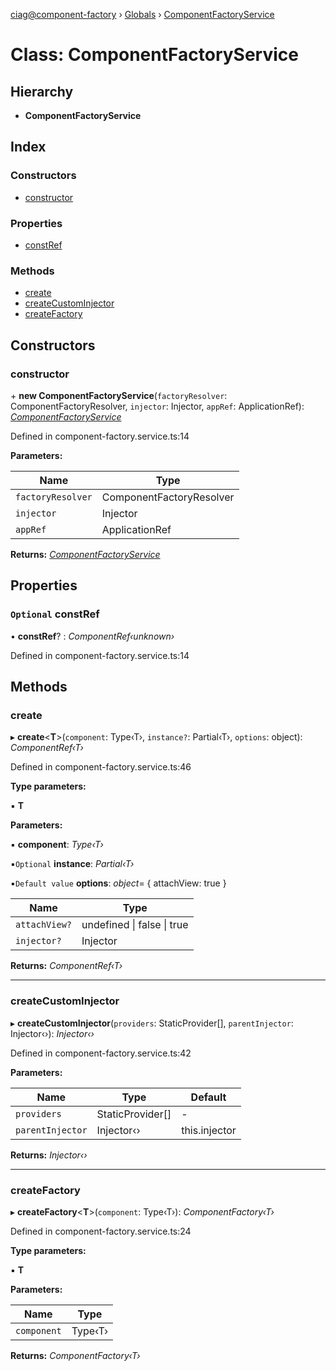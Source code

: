 [ciag@component-factory](../README.md) › [Globals](../globals.md) › [ComponentFactoryService](componentfactoryservice.md)

# Class: ComponentFactoryService

## Hierarchy

* **ComponentFactoryService**

## Index

### Constructors

* [constructor](componentfactoryservice.md#constructor)

### Properties

* [constRef](componentfactoryservice.md#optional-constref)

### Methods

* [create](componentfactoryservice.md#create)
* [createCustomInjector](componentfactoryservice.md#createcustominjector)
* [createFactory](componentfactoryservice.md#createfactory)

## Constructors

###  constructor

\+ **new ComponentFactoryService**(`factoryResolver`: ComponentFactoryResolver, `injector`: Injector, `appRef`: ApplicationRef): *[ComponentFactoryService](componentfactoryservice.md)*

Defined in component-factory.service.ts:14

**Parameters:**

Name | Type |
------ | ------ |
`factoryResolver` | ComponentFactoryResolver |
`injector` | Injector |
`appRef` | ApplicationRef |

**Returns:** *[ComponentFactoryService](componentfactoryservice.md)*

## Properties

### `Optional` constRef

• **constRef**? : *ComponentRef‹unknown›*

Defined in component-factory.service.ts:14

## Methods

###  create

▸ **create**<**T**>(`component`: Type‹T›, `instance?`: Partial‹T›, `options`: object): *ComponentRef‹T›*

Defined in component-factory.service.ts:46

**Type parameters:**

▪ **T**

**Parameters:**

▪ **component**: *Type‹T›*

▪`Optional`  **instance**: *Partial‹T›*

▪`Default value`  **options**: *object*=  { attachView: true }

Name | Type |
------ | ------ |
`attachView?` | undefined &#124; false &#124; true |
`injector?` | Injector |

**Returns:** *ComponentRef‹T›*

___

###  createCustomInjector

▸ **createCustomInjector**(`providers`: StaticProvider[], `parentInjector`: Injector‹›): *Injector‹›*

Defined in component-factory.service.ts:42

**Parameters:**

Name | Type | Default |
------ | ------ | ------ |
`providers` | StaticProvider[] | - |
`parentInjector` | Injector‹› |  this.injector |

**Returns:** *Injector‹›*

___

###  createFactory

▸ **createFactory**<**T**>(`component`: Type‹T›): *ComponentFactory‹T›*

Defined in component-factory.service.ts:24

**Type parameters:**

▪ **T**

**Parameters:**

Name | Type |
------ | ------ |
`component` | Type‹T› |

**Returns:** *ComponentFactory‹T›*
